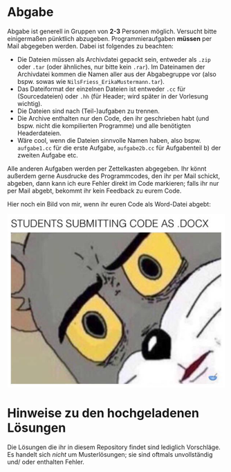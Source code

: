 # Abgabe

Abgabe ist generell in Gruppen von **2-3** Personen möglich. Versucht bitte einigermaßen pünktlich abzugeben.
Programmieraufgaben **müssen** per Mail abgegeben werden. Dabei ist folgendes zu beachten:
+ Die Dateien müssen als Archivdatei gepackt sein, entweder als `.zip` oder `.tar` (oder ähnliches, nur bitte kein `.rar`). Im Dateinamen der Archivdatei kommen die Namen aller aus der Abgabegruppe vor (also bspw. sowas wie `NilsFriess_ErikaMustermann.tar`).
+ Das Dateiformat der einzelnen Dateien ist entweder `.cc` für (Sourcedateien) oder `.hh` (für Header; wird später in der Vorlesung wichtig).
+ Die Dateien sind nach (Teil-)aufgaben zu trennen.
+ Die Archive enthalten nur den Code, den ihr geschrieben habt (und bspw. nicht die kompilierten Programme) und alle benötigten Headerdateien.
+ Wäre cool, wenn die Dateien sinnvolle Namen haben, also bspw. `aufgabe1.cc` für die erste Aufgabe, `aufgabe2b.cc` für Aufgabenteil b) der zweiten Aufgabe etc.

Alle anderen Aufgaben werden per Zettelkasten abgegeben. Ihr könnt außerdem gerne Ausdrucke des Programmcodes, den ihr per Mail schickt, abgeben, dann kann ich eure Fehler direkt im Code markieren; falls ihr nur per Mail abgebt, bekommt ihr kein Feedback zu eurem Code.


Hier noch ein Bild von mir, wenn ihr euren Code als Word-Datei abgebt:

![Falsche abgabe](abgabe.jpg?raw=true "Ich, wenn ihr euren Code als Word-Datei abgebt")

# Hinweise zu den hochgeladenen Lösungen

Die Lösungen die ihr in diesem Repository findet sind lediglich Vorschläge. Es handelt sich _nicht_ um Musterlösungen; sie sind oftmals unvollständig und/ oder enthalten Fehler.
